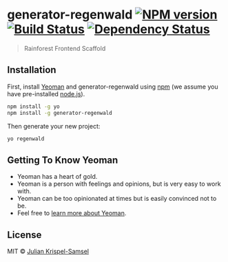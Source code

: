 # generator-regenwald [![NPM version][npm-image]][npm-url] [![Build Status][travis-image]][travis-url] [![Dependency Status][daviddm-image]][daviddm-url]
> Rainforest Frontend Scaffold

## Installation

First, install [Yeoman](http://yeoman.io) and generator-regenwald using [npm](https://www.npmjs.com/) (we assume you have pre-installed [node.js](https://nodejs.org/)).

```bash
npm install -g yo
npm install -g generator-regenwald
```

Then generate your new project:

```bash
yo regenwald
```

## Getting To Know Yeoman

 * Yeoman has a heart of gold.
 * Yeoman is a person with feelings and opinions, but is very easy to work with.
 * Yeoman can be too opinionated at times but is easily convinced not to be.
 * Feel free to [learn more about Yeoman](http://yeoman.io/).

## License

MIT © [Julian Krispel-Samsel](rainforestqa.com)


[npm-image]: https://badge.fury.io/js/generator-regenwald.svg
[npm-url]: https://npmjs.org/package/generator-regenwald
[travis-image]: https://travis-ci.org/rainforestapp/generator-regenwald.svg?branch=master
[travis-url]: https://travis-ci.org/rainforestapp/generator-regenwald
[daviddm-image]: https://david-dm.org/rainforestapp/generator-regenwald.svg?theme=shields.io
[daviddm-url]: https://david-dm.org/rainforestapp/generator-regenwald
